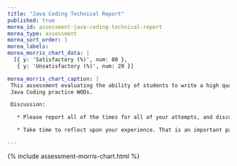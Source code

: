 ```yaml
---
title: "Java Coding Technical Report"
published: true
morea_id: assessment-java-coding-technical-report
morea_type: assessment
morea_sort_order: 1
morea_labels:
morea_morris_chart_data: |
  [{ y: 'Satisfactory (%)', num: 80 },
   { y: 'Unsatisfactory (%)', num: 20 }]

morea_morris_chart_caption: |
 This assessment evaluating the ability of students to write a high quality technical report summarizing their experiences doing the 
 Java Coding practice WODs.

 Discussion:

   * Please report all of the times for all of your attempts, and discuss what changed between attempts.  This provides a reader with insight into how exactly you learn from doing the same programming problem more than once. 

   * Take time to reflect upon your experience. That is an important part of the learning experience.  These blog postings are ultimately for you, not for me.  Make them valuable.   Don't finish the WODs at 8:55pm on Tuesday leaving you only 5 minutes to throw together a posting.  That eliminates a learning opportunity.

---
```


{%  include assessment-morris-chart.html  %}
